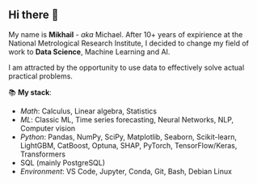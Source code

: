 ## Hi there 👋

<!--
**mikanzy/mikanzy** is a ✨ _special_ ✨ repository because its `README.md` (this file) appears on your GitHub profile.

Here are some ideas to get you started:

- 🔭 I’m currently working on ...
- 🌱 I’m currently learning ...
- 👯 I’m looking to collaborate on ...
- 🤔 I’m looking for help with ...
- 💬 Ask me about ...
- 📫 How to reach me: ...
- 😄 Pronouns: ...
- ⚡ Fun fact: ...
-->

My name is **Mikhail** - *aka* Michael. After 10+ years of expirience at the National Metrological Research Institute, I decided to change my field of work to **Data Science**, Machine Learning and AI. 

I am attracted by the opportunity to use data to effectively solve actual practical problems. 


📚️ **My stack**:
- *Math*: Calculus, Linear algebra, Statistics
- *ML*: Classic ML, Time series forecasting, Neural Networks, NLP, Computer vision
- *Python*: Pandas, NumPy, SciPy, Matplotlib, Seaborn, Scikit-learn, LightGBM, CatBoost, Optuna, SHAP, PyTorch, TensorFlow/Keras, Transformers
- SQL (mainly PostgreSQL)
- *Environment*: VS Code, Jupyter, Conda, Git, Bash, Debian Linux
